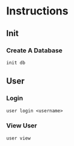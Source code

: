 # Instructions

## Init

### Create A Database

```
init db
```

## User

### Login

```
user login <username>
```

### View User

```
user view
```

